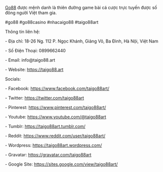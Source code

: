 <p><a href="https://taigo88.art">Go88</a> được mệnh danh là thiên đường game bài cá cược trực tuyến được số đông người Việt tham gia.<p>
<p>#go88 #go88casino #nhacaigo88 #taigo88art<p>
<p>Thông tin liên hệ:<p>
<p>- Địa chỉ: 18-26 Ng. 112 P. Ngọc Khánh, Giảng Võ, Ba Đình, Hà Nội, Việt Nam<p>
<p>- Số Điện Thoại: 0899662440<p>
<p>- Email: info@taigo88.art<p>
<p>- Website: <a href="https://taigo88.art">https://taigo88.art</a><p>
<p>Socials:<p>
<p>- Facebook: <a href="https://www.facebook.com/taigo88art/">https://www.facebook.com/taigo88art/</a><p>
<p>- Twitter: <a href="https://twitter.com/taigo88art">https://twitter.com/taigo88art</a><p>
<p>- Pinterest: <a href="https://www.pinterest.com/taigo88art/">https://www.pinterest.com/taigo88art/</a><p>
<p>- Youtube: <a href="https://www.youtube.com/@taigo88art">https://www.youtube.com/@taigo88art</a><p>
<p>- Tumblr: <a href="https://taigo88art.tumblr.com/">https://taigo88art.tumblr.com/</a><p>
<p>- Reddit: <a href="https://www.reddit.com/user/taigo88art/">https://www.reddit.com/user/taigo88art/</a><p>
<p>- Wordpress: <a href="https://taigo88art.wordpress.com/">https://taigo88art.wordpress.com/</a><p>
<p>- Gravatar: <a href="https://gravatar.com/taigo88art">https://gravatar.com/taigo88art</a><p>
<p>- Google Site: <a href="https://sites.google.com/view/taigo88art/">https://sites.google.com/view/taigo88art/</a><p>